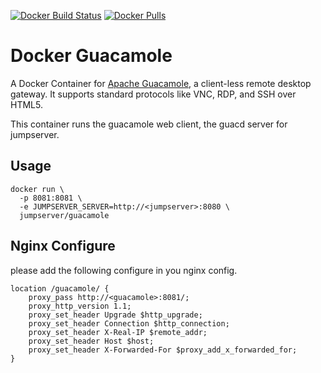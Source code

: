 [![Docker Build Status](https://img.shields.io/docker/build/jumpserver/guacamole.svg?style=for-the-badge)](https://hub.docker.com/r/jumpserver/guacamole/)
[![Docker Pulls](https://img.shields.io/docker/pulls/jumpserver/guacamole.svg?style=for-the-badge)](https://hub.docker.com/r/jumpserver/guacamole/)

# Docker Guacamole

A Docker Container for [Apache Guacamole](https://guacamole.incubator.apache.org/), a client-less remote desktop gateway. It supports standard protocols like VNC, RDP, and SSH over HTML5.

This container runs the guacamole web client, the guacd server for jumpserver.

## Usage

```shell
docker run \
  -p 8081:8081 \
  -e JUMPSERVER_SERVER=http://<jumpserver>:8080 \
  jumpserver/guacamole
```

## Nginx Configure

please add the following configure in you nginx config.

```
location /guacamole/ {
    proxy_pass http://<guacamole>:8081/;
    proxy_http_version 1.1;
    proxy_set_header Upgrade $http_upgrade;
    proxy_set_header Connection $http_connection;
    proxy_set_header X-Real-IP $remote_addr;
    proxy_set_header Host $host;
    proxy_set_header X-Forwarded-For $proxy_add_x_forwarded_for;
}
```
